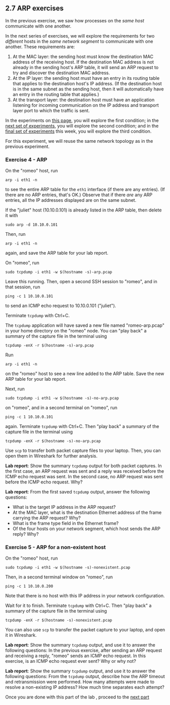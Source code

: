 ## 2.7 ARP exercises

In the previous exercise, we saw how processes on the *same host* communicate with one another.

In the next series of exercises, we will explore the requirements for two *different* hosts in the *same network segment* to communicate with one another. These requirements are:

1. At the MAC layer: the sending host must know the destination MAC address of the receiving host. If the destination MAC address is not already in the sending host's ARP table, it will send an ARP request to try and discover the destination MAC address.
2. At the IP layer: the sending host must have an entry in its routing table that applies to the destination host's IP address. (If the destination host is in the same subnet as the sending host, then it will automatically have an entry in the routing table that applies.)
3. At the transport layer: the destination host must have an application listening for incoming communication on the IP address and transport layer port to which the traffic is sent.

In the experiments on [this page](2-7-arp.md), you will explore the first condition; in the [next set of experiments](2-9-ip-subnet.md), you will explore the second condition; and in the [final set of experiments](2-8-icmp.md) this week, you will explore the third condition.

For this experiment, we will reuse the same network topology as in the previous experiment. 

### Exercise 4 - ARP

On the "romeo" host, run

```
arp -i eth1 -n
```

to see the entire ARP table for the `eth1` interface (if there are any entries).  (If there are no ARP entries, that's OK.) Observe that if there *are* any ARP entries, all the IP addresses displayed are on the same subnet.

If the "juliet" host (10.10.0.101) is already listed in the ARP table, then delete it with

```
sudo arp -d 10.10.0.101
```

Then, run 


```
arp -i eth1 -n
```

again, and save the ARP table for your lab report.


On "romeo", run

```
sudo tcpdump -i eth1 -w $(hostname -s)-arp.pcap
```

Leave this running. Then, open a second SSH session to "romeo", and in that session, run

```
ping -c 1 10.10.0.101
```

to send an ICMP echo request to 10.10.0.101 ("juliet").

Terminate `tcpdump` with Ctrl+C. 

The `tcpdump` application will have saved a new file named "romeo-arp.pcap" in your home directory on the "romeo" node. You can "play back" a summary of the capture file in the terminal using


```
tcpdump -enX -r $(hostname -s)-arp.pcap
```


Run 

```
arp -i eth1 -n
```

on the "romeo" host to see a new line added to the ARP table. Save the new ARP table for your lab report.

Next, run

```
sudo tcpdump -i eth1 -w $(hostname -s)-no-arp.pcap
```

on "romeo", and in a second terminal on "romeo", run

```
ping -c 1 10.10.0.101
```

again. Terminate `tcpdump` with Ctrl+C. Then "play back" a summary of the capture file in the terminal using

```
tcpdump -enX -r $(hostname -s)-no-arp.pcap
```


Use `scp` to transfer both packet capture files to your laptop. Then, you can open them in Wireshark for further analysis.


**Lab report**: Show the summary `tcpdump` output for both packet captures. In the first case, an ARP request was sent and a reply was received before the ICMP echo request was sent. In the second case, no ARP request was sent before the ICMP echo request. Why?

**Lab report**: From the first saved `tcpdump` output, answer the following questions:

* What is the target IP address in the ARP request?
* At the MAC layer, what is the destination Ethernet address of the frame carrying the ARP request? Why?
* What is the frame type field in the Ethernet frame?
* Of the four hosts on your network segment, which host sends the ARP reply? Why?

### Exercise 5 - ARP for a non-existent host

On the "romeo" host, run

```
sudo tcpdump -i eth1 -w $(hostname -s)-nonexistent.pcap
```

Then, in a second terminal window on "romeo", run

```
ping -c 1 10.10.0.200
```

Note that there is no host with this IP address in your network configuration.


Wait for it to finish. Terminate `tcpdump` with Ctrl+C. Then "play back" a summary of the capture file in the terminal using

```
tcpdump -enX -r $(hostname -s)-nonexistent.pcap
```

You can also use `scp` to transfer the packet capture to your laptop, and open it in Wireshark.

**Lab report**: Show the summary `tcpdump` output, and use it to answer the following questions: In the previous exercise, after sending an ARP request and receiving a reply, "romeo" sends an ICMP echo request. In this exercise, is an ICMP echo request ever sent? Why or why not?

**Lab report**: Show the summary `tcpdump` output, and use it to answer the following questions: From the `tcpdump` output, describe how the ARP timeout and retransmission were performed. How many attempts were made to resolve a non-existing IP address? How much time separates each attempt?

Once you are done with this part of the lab , proceed to the [next part](2-9-ip-subnet.md)

